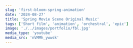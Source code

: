 ```yaml
---
slug: 'first-bloom-spring-animation'
date: '2024-08-27'
title: 'Spring Movie Scene Original Music'
tags: ['Short film', 'animation', 'orchestral', 'epic']
image: './../images/portfolio/fbl.jpg'
media_type: 'youtube'
media_src: 'nVMMh_ywwsk'
---
```

